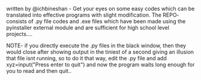 written by @ichbineshan -
Get your eyes on some easy codes which can be translated into effective programs with slight modification.
The REPO- consists of .py file codes and .exe files which have been made using the pyinstaller external 
module and are sufficient for high school level projects....

NOTE- if you directly execute the .py files in the black window, then they would close after showing output
in the tiniest of a second giving an illusion that file isnt running, so to do it that way,
edit the .py file and add xyz=input("Press enter to quit") and now the program waits long enough 
for you to read and then quit..
